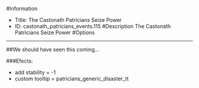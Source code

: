 #Information
 - Title: The Castonath Patricians Seize Power
 - ID: castonath_patricians_events.115
#Description
The Castonath Patricians Seize Power
#Options

___
##We should have seen this coming...

###Efects:<ul><li>add stability = -1</li><li>custom tooltip = patricians_generic_disaster_tt</li></ul>
